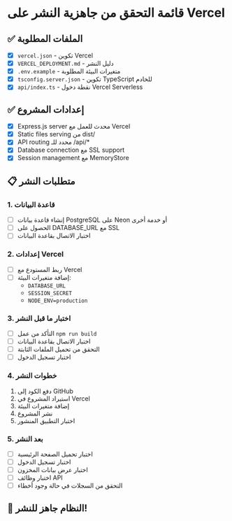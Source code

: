 # قائمة التحقق من جاهزية النشر على Vercel

## ✅ الملفات المطلوبة
- [x] `vercel.json` - تكوين Vercel
- [x] `VERCEL_DEPLOYMENT.md` - دليل النشر
- [x] `.env.example` - متغيرات البيئة المطلوبة
- [x] `tsconfig.server.json` - تكوين TypeScript للخادم
- [x] `api/index.ts` - نقطة دخول Vercel Serverless

## ✅ إعدادات المشروع
- [x] Express.js server محدث للعمل مع Vercel
- [x] Static files serving من dist/
- [x] API routing محدد للـ /api/*
- [x] Database connection مع SSL support
- [x] Session management مع MemoryStore

## 📋 متطلبات النشر

### 1. قاعدة البيانات
- [ ] إنشاء قاعدة بيانات PostgreSQL على Neon أو خدمة أخرى
- [ ] الحصول على DATABASE_URL مع SSL
- [ ] اختبار الاتصال بقاعدة البيانات

### 2. إعدادات Vercel
- [ ] ربط المستودع مع Vercel
- [ ] إضافة متغيرات البيئة:
  - `DATABASE_URL`
  - `SESSION_SECRET`
  - `NODE_ENV=production`

### 3. اختبار ما قبل النشر
- [ ] التأكد من عمل `npm run build`
- [ ] اختبار الاتصال بقاعدة البيانات
- [ ] التحقق من تحميل الملفات الثابتة
- [ ] اختبار تسجيل الدخول

### 4. خطوات النشر
1. دفع الكود إلى GitHub
2. استيراد المشروع في Vercel
3. إضافة متغيرات البيئة
4. نشر المشروع
5. اختبار التطبيق المنشور

### 5. بعد النشر
- [ ] اختبار تحميل الصفحة الرئيسية
- [ ] اختبار تسجيل الدخول
- [ ] اختبار عرض بيانات المخزون
- [ ] اختبار وظائف API
- [ ] التحقق من السجلات في حالة وجود أخطاء

## 🚀 النظام جاهز للنشر!